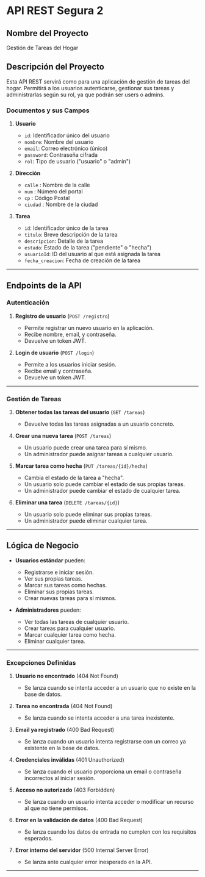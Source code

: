 # API REST Segura 2

## Nombre del Proyecto
Gestión de Tareas del Hogar

## Descripción del Proyecto
Esta API REST servirá como para una aplicación de gestión de tareas del hogar. Permitirá a los usuarios autenticarse, gestionar sus tareas y administrarlas según su rol, ya que podrán ser users o admins.

### Documentos y sus Campos

1. **Usuario**

   - `id`: Identificador único del usuario
   - `nombre`: Nombre del usuario
   - `email`: Correo electrónico (único)
   - `password`: Contraseña cifrada
   - `rol`: Tipo de usuario ("usuario" o "admin")

2. **Dirección**

    - `calle` : Nombre de la calle
    - `num` : Número del portal
    - `cp` : Código Postal
    - `ciudad` : Nombre de la ciudad

2. **Tarea**

   - `id`: Identificador único de la tarea
   - `titulo`: Breve descripción de la tarea
   - `descripcion`: Detalle de la tarea
   - `estado`: Estado de la tarea ("pendiente" o "hecha")
   - `usuarioId`: ID del usuario al que está asignada la tarea
   - `fecha_creacion`: Fecha de creación de la tarea

---

## Endpoints de la API

### **Autenticación**

1. **Registro de usuario** (`POST /registro`)
   - Permite registrar un nuevo usuario en la aplicación.
   - Recibe nombre, email, y contraseña.
   - Devuelve un token JWT.

2. **Login de usuario** (`POST /login`)
   - Permite a los usuarios iniciar sesión.
   - Recibe email y contraseña.
   - Devuelve un token JWT.

---

### **Gestión de Tareas**

3. **Obtener todas las tareas del usuario** (`GET /tareas`)
   - Devuelve todas las tareas asignadas a un usuario concreto.

4. **Crear una nueva tarea** (`POST /tareas`)
   - Un usuario puede crear una tarea para sí mismo.
   - Un administrador puede asignar tareas a cualquier usuario.

5. **Marcar tarea como hecha** (`PUT /tareas/{id}/hecha`)
   - Cambia el estado de la tarea a "hecha".
   - Un usuario solo puede cambiar el estado de sus propias tareas.
   - Un administrador puede cambiar el estado de cualquier tarea.

6. **Eliminar una tarea** (`DELETE /tareas/{id}`)
   - Un usuario solo puede eliminar sus propias tareas.
   - Un administrador puede eliminar cualquier tarea.

---

## Lógica de Negocio

- **Usuarios estándar** pueden:
  - Registrarse e iniciar sesión.
  - Ver sus propias tareas.
  - Marcar sus tareas como hechas.
  - Eliminar sus propias tareas.
  - Crear nuevas tareas para sí mismos.

- **Administradores** pueden:
  - Ver todas las tareas de cualquier usuario.
  - Crear tareas para cualquier usuario.
  - Marcar cualquier tarea como hecha.
  - Eliminar cualquier tarea.

---

### **Excepciones Definidas**

1. **Usuario no encontrado** (404 Not Found)
   - Se lanza cuando se intenta acceder a un usuario que no existe en la base de datos.

2. **Tarea no encontrada** (404 Not Found)
   - Se lanza cuando se intenta acceder a una tarea inexistente.

3. **Email ya registrado** (400 Bad Request)
   - Se lanza cuando un usuario intenta registrarse con un correo ya existente en la base de datos.

4. **Credenciales inválidas** (401 Unauthorized)
   - Se lanza cuando el usuario proporciona un email o contraseña incorrectos al iniciar sesión.

5. **Acceso no autorizado** (403 Forbidden)
   - Se lanza cuando un usuario intenta acceder o modificar un recurso al que no tiene permisos.

6. **Error en la validación de datos** (400 Bad Request)
   - Se lanza cuando los datos de entrada no cumplen con los requisitos esperados.

7. **Error interno del servidor** (500 Internal Server Error)
   - Se lanza ante cualquier error inesperado en la API.

---
